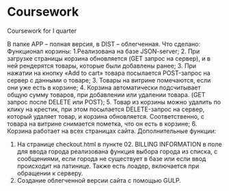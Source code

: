 # Coursework
Coursework for I quarter

В папке APP – полная версия, в DIST – облегченная.
Что сделано:
Функционал корзины:
1.Реализована на базе JSON-server;
2. При загрузке страницы корзина обновляется (GET запрос на сервер), и в ней рендерятся товары, которые были добавлены ранее;
3. При нажатии на кнопку  «Add to cart» товара посылается POST-запрос на сервер с данными о товаре;
3. Товары на витрине помечаются, если они уже есть в корзине;
4. Корзина автоматически подсчитывает общую сумму товаров, при добавлении или удалении товара. (GET запрос после DELETE или POST);
5. Товар из корзины можно удалить по клику на крестик, при этом посылается DELETE-запрос на сервер, который удаляет товар, и корзина обновляется. Соответственно, с товара на витрине снимается пометка, что он есть в корзине;
6. Корзина работает на всех страницах сайта.
Дополнительные функции:
1.	На странице checkout.html в пункте 02. BILLING INFORMATION в поле для ввода города реализована функция выбора города из списка, с сообщениями, если города не существует в базе или если ввод происходит на латинице. Также есть лоадер, включается при обращении к серверу.
2.	Создание облегченной версии сайта с помощью GULP.
